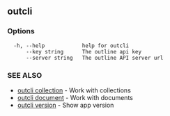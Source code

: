 ## outcli



### Options

```
  -h, --help            help for outcli
      --key string      The outline api key
      --server string   The outline API server url
```

### SEE ALSO

* [outcli collection](outcli_collection.md)	 - Work with collections
* [outcli document](outcli_document.md)	 - Work with documents
* [outcli version](outcli_version.md)	 - Show app version

